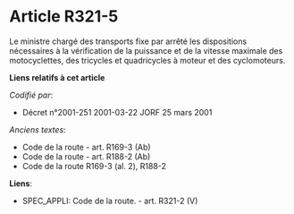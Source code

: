 # Article R321-5

Le ministre chargé des transports fixe par arrêté les dispositions nécessaires à la vérification de la puissance et de la
vitesse maximale des motocyclettes, des tricycles et quadricycles à moteur et des cyclomoteurs.

**Liens relatifs à cet article**

_Codifié par_:

  - Décret n°2001-251 2001-03-22 JORF 25 mars 2001

_Anciens textes_:

  - Code de la route - art. R169-3 (Ab)
  - Code de la route - art. R188-2 (Ab)
  - Code de la route R169-3 (al. 2), R188-2

**Liens**:

  - SPEC_APPLI: Code de la route. - art. R321-2 (V)
